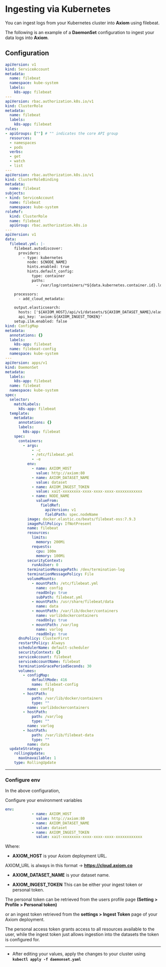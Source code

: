 <div class="axi-header">
  <h1>Ingesting via Kubernetes</h1>
</div>

You can ingest logs from your Kubernetes cluster into **Axiom** using filebeat.

The following is an example of a **DaemonSet** configuration to ingest your data logs into **Axiom**. 


## Configuration

```yaml
apiVersion: v1
kind: ServiceAccount
metadata:
  name: filebeat
  namespace: kube-system
  labels:
    k8s-app: filebeat
---
apiVersion: rbac.authorization.k8s.io/v1
kind: ClusterRole
metadata:
  name: filebeat
  labels:
    k8s-app: filebeat
rules:
- apiGroups: [""] # "" indicates the core API group
  resources:
  - namespaces
  - pods
  verbs:
  - get
  - watch
  - list
---
apiVersion: rbac.authorization.k8s.io/v1
kind: ClusterRoleBinding
metadata:
  name: filebeat
subjects:
- kind: ServiceAccount
  name: filebeat
  namespace: kube-system
roleRef:
  kind: ClusterRole
  name: filebeat
  apiGroup: rbac.authorization.k8s.io
---
apiVersion: v1
data:
  filebeat.yml: |-
    filebeat.autodiscover:
      providers:
        - type: kubernetes
          node: ${NODE_NAME}
          hints.enabled: true
          hints.default_config:
            type: container
            paths:
              - /var/log/containers/*${data.kubernetes.container.id}.log

    processors:
      - add_cloud_metadata:

    output.elasticsearch:
      hosts: ['${AXIOM_HOST}/api/v1/datasets/${AXIOM_DATASET_NAME}/elastic']
      api_key: 'axiom:${AXIOM_INGEST_TOKEN}'
    setup.ilm.enabled: false
kind: ConfigMap
metadata:
  annotations: {}
  labels:
    k8s-app: filebeat
  name: filebeat-config
  namespace: kube-system
---
apiVersion: apps/v1
kind: DaemonSet
metadata:
  labels:
    k8s-app: filebeat
  name: filebeat
  namespace: kube-system
spec:
  selector:
    matchLabels:
      k8s-app: filebeat
  template:
    metadata:
      annotations: {}
      labels:
        k8s-app: filebeat
    spec:
      containers:
        - args:
            - -c
            - /etc/filebeat.yml
            - -e
          env:
            - name: AXIOM_HOST
              value: http://axiom:80
            - name: AXIOM_DATASET_NAME
              value: dataset
            - name: AXIOM_INGEST_TOKEN
              value: xait-xxxxxxxx-xxxx-xxxx-xxxx-xxxxxxxxxxxx
            - name: NODE_NAME
              valueFrom:
                fieldRef:
                  apiVersion: v1
                  fieldPath: spec.nodeName
          image: docker.elastic.co/beats/filebeat-oss:7.9.3
          imagePullPolicy: IfNotPresent
          name: filebeat
          resources:
            limits:
              memory: 200Mi
            requests:
              cpu: 100m
              memory: 100Mi
          securityContext:
            runAsUser: 0
          terminationMessagePath: /dev/termination-log
          terminationMessagePolicy: File
          volumeMounts:
            - mountPath: /etc/filebeat.yml
              name: config
              readOnly: true
              subPath: filebeat.yml
            - mountPath: /usr/share/filebeat/data
              name: data
            - mountPath: /var/lib/docker/containers
              name: varlibdockercontainers
              readOnly: true
            - mountPath: /var/log
              name: varlog
              readOnly: true
      dnsPolicy: ClusterFirst
      restartPolicy: Always
      schedulerName: default-scheduler
      securityContext: {}
      serviceAccount: filebeat
      serviceAccountName: filebeat
      terminationGracePeriodSeconds: 30
      volumes:
        - configMap:
            defaultMode: 416
            name: filebeat-config
          name: config
        - hostPath:
            path: /var/lib/docker/containers
            type: ""
          name: varlibdockercontainers
        - hostPath:
            path: /var/log
            type: ""
          name: varlog
        - hostPath:
            path: /var/lib/filebeat-data
            type: ""
          name: data
  updateStrategy:
    rollingUpdate:
      maxUnavailable: 1
    type: RollingUpdate
```

--- 

### Configure env

In the above configuration, 

Configure your environment variables 

```yaml
env:
            - name: AXIOM_HOST
              value: http://axiom:80
            - name: AXIOM_DATASET_NAME
              value: dataset
            - name: AXIOM_INGEST_TOKEN
              value: xait-xxxxxxxx-xxxx-xxxx-xxxx-xxxxxxxxxxxx
```

Where:

- **AXIOM_HOST** is your Axiom deployment URL. 

AXIOM_URL is always in this format -> **https://cloud.axiom.co**

- **AXIOM_DATASET_NAME** is your dataset name. 

- **AXIOM_INGEST_TOKEN** This can be either your ingest token or personal token. 

The personal token can be retrieved from the users profile page **(Setting > Profile > Personal token)** 

or an ingest token retrieved from the **settings > Ingest Token** page of your  Axiom deployment.


The personal access token grants access to all resources available to the user, while the ingest token just allows ingestion into the datasets the token is configured for.

---

- After editing your values, apply the changes to your cluster using **`kubectl apply -f daemonset.yaml`**